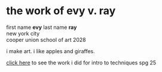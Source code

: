 # the work of evy v. ray

first name **evy** last name **ray**  
new york city   
cooper union school of art 2028   

i make art. i like apples and giraffes.   
  
[click here](Portfolio/intrototechniques) to see the work i did for intro to techniques spg 25
